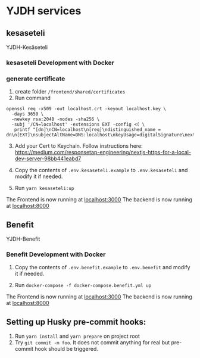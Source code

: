 # YJDH services

## kesaseteli

YJDH-Kesäseteli

### kesaseteli Development with Docker

### generate certificate
1. create folder `/frontend/shared/certificates`
2. Run command

```
openssl req -x509 -out localhost.crt -keyout localhost.key \
  -days 3650 \
  -newkey rsa:2048 -nodes -sha256 \
  -subj '/CN=localhost' -extensions EXT -config <( \
   printf "[dn]\nCN=localhost\n[req]\ndistinguished_name = dn\n[EXT]\nsubjectAltName=DNS:localhost\nkeyUsage=digitalSignature\nextendedKeyUsage=serverAuth")
```

3. Add your Cert to Keychain. Follow instructions here: https://medium.com/responsetap-engineering/nextjs-https-for-a-local-dev-server-98bb441eabd7

4. Copy the contents of `.env.kesaseteli.example` to `.env.kesaseteli` and modify it if needed.

5. Run `yarn kesaseteli:up`

The Frontend is now running at [localhost:3000](https://localhost:3000)
The backend is now running at [localhost:8000](http://localhost:8000)

## Benefit

YJDH-Benefit

### Benefit Development with Docker

1. Copy the contents of `.env.benefit.example` to `.env.benefit` and modify it if needed.

2. Run `docker-compose -f docker-compose.benefit.yml up`

The Frontend is now running at [localhost:3000](http://localhost:3000)
The backend is now running at [localhost:8000](http://localhost:8000)

## Setting up Husky pre-commit hooks:

1. Run `yarn install` and `yarn prepare` on project root
2. Try `git commit -m foo`. It does not commit anything for real but pre-commit hook should be triggered.
